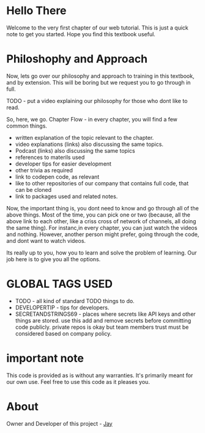 # Hello There

Welcome to the very first chapter of our web tutorial. This is just a quick note to get you started. Hope you find this textbook useful. 

# Philoshophy and Approach

Now, lets go over our philosophy and approach to training in this textbook, and by extension. This will be boring but we request you to go through in full.

TODO - put a video explaining our philosophy for those who dont like to read. 

So, here, we go. Chapter Flow - in every chapter, you will find a few common things.

* written explanation of the topic relevant to the chapter.
* video explanations (links) also discussing the same topics.
* Podcast (links) also discussing the same topics
* references to materils used
* developer tips for easier development
* other trivia as required
* link to codepen code, as relevant
* like to other repositories of our company that contains full code, that can be cloned
* link to packages used and related notes.

Now, the important thing is, you dont need to know and go through all of the above things. Most of the time, you can pick one or two (because, all the above link to each other, like a criss cross of network of channels, all doing the same thing). For instanc,in every chapter, you can just watch the videos and nothing. However, another person might prefer, going through the code, and dont want to watch videos.

Its really up to you, how you to learn and solve the problem of learning. Our job here is to give you all the options. 

# GLOBAL TAGS USED

* TODO - all kind of standard TODO things to do. 
* DEVELOPERTIP - tips for developers.
* SECRETANDSTRINGS69 - places where secrets like API keys and other things are stored. use this add and remove secrets before committing code publicly. private repos is okay but team members trust must be considered based on company policy. 

# important note 

This code is provided as is without any warranties. It's primarily meant for our own use. Feel free to use this code as it pleases you.

# About

Owner and Developer of this project - [Jay](http://thechalakas.com)